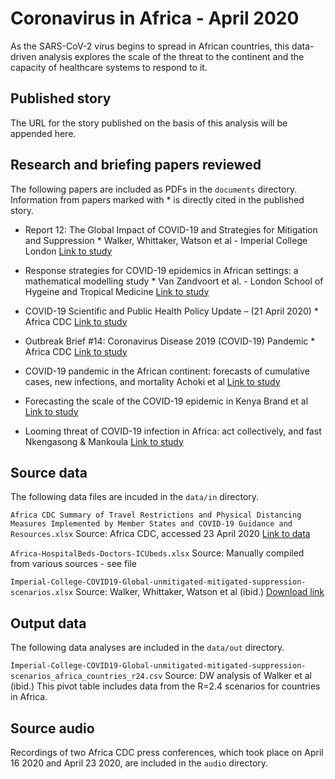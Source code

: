 # Coronavirus in Africa - April 2020

As the SARS-CoV-2 virus begins to spread in African countries, this data-driven analysis explores the scale of the threat to the continent and the capacity of healthcare systems to respond to it.

## Published story

The URL for the story published on the basis of this analysis will be appended here.

## Research and briefing papers reviewed

The following papers are included as PDFs in the `documents` directory. Information from papers marked with * is directly cited in the published story.

* Report 12: The Global Impact of COVID-19 and Strategies for Mitigation and Suppression *
Walker, Whittaker, Watson et al - Imperial College London [Link to study](https://doi.org/10.25561/77735)


* Response strategies for COVID-19 epidemics in African settings: a mathematical modelling study *
Van Zandvoort et al. - London School of Hygeine and Tropical Medicine [Link to study](https://cmmid.github.io/topics/covid19/reports/LSHTM-CMMID-20200419-Covid19-Africa-strategies.pdf)


* COVID-19 Scientific and Public Health Policy Update – (21 April 2020) *
Africa CDC [Link to study](https://africacdc.org/download/covid-19-scientific-and-public-health-policy-update-20-april-2020/)


* Outbreak Brief #14: Coronavirus Disease 2019 (COVID-19) Pandemic *
Africa CDC [Link to study](https://africacdc.org/download/outbreak-brief-14-covid-19-pandemic-21-april-2020/)


* COVID-19 pandemic in the African continent: forecasts of cumulative cases, new infections, and mortality
Achoki et al [Link to study](https://doi.org/10.1101/2020.04.09.20059154)


* Forecasting the scale of the COVID-19 epidemic in Kenya
Brand et al [Link to study](https://doi.org/10.1101/2020.04.09.20059865)


* Looming threat of COVID-19 infection in Africa: act collectively, and fast
Nkengasong & Mankoula [Link to study](https://doi.org/10.1016/S0140-6736(20)30464-5)



## Source data

The following data files are incuded in the `data/in` directory.

`Africa CDC Summary of Travel Restrictions and Physical Distancing Measures Implemented by Member States and COVID-19 Guidance and Resources.xlsx`
Source: Africa CDC, accessed 23 April 2020 [Link to data](https://docs.google.com/spreadsheets/d/1Bf1byW0uuhxDGxBquNlT_jSeyWl79U4Dx-K-Fg-ISYg/edit)


`Africa-HospitalBeds-Doctors-ICUbeds.xlsx`
Source: Manually compiled from various sources - see file

`Imperial-College-COVID19-Global-unmitigated-mitigated-suppression-scenarios.xlsx`
Source: Walker, Whittaker, Watson et al (ibid.) [Download link](https://www.imperial.ac.uk/media/imperial-college/medicine/sph/ide/gida-fellowships/Imperial-College-COVID19-Global-unmitigated-mitigated-suppression-scenarios.xlsx)


## Output data

The following data analyses are included in the `data/out` directory.

`Imperial-College-COVID19-Global-unmitigated-mitigated-suppression-scenarios_africa_countries_r24.csv`
Source: DW analysis of Walker et al (ibid.)
This pivot table includes data from the R=2.4 scenarios for countries in Africa.

## Source audio

Recordings of two Africa CDC press conferences, which took place on April 16 2020 and April 23 2020, are included in the `audio` directory.

